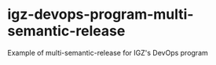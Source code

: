 # igz-devops-program-multi-semantic-release
Example of multi-semantic-release for IGZ's DevOps program
